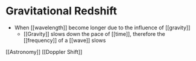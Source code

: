# Gravitational Redshift

- When [[wavelength]] become longer due to the influence of [[gravity]]
  - [[Gravity]] slows down the pace of [[time]], therefore the [[frequency]] of a [[wave]] slows

[[Astronomy]] [[Doppler Shift]]

